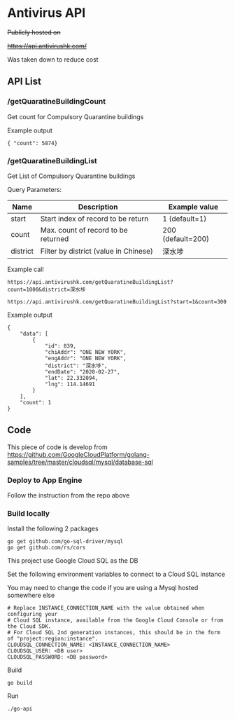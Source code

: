 # Antivirus API

~~Publicly hosted on~~

~~https://api.antivirushk.com/~~

Was taken down to reduce cost
## API List

### /getQuaratineBuildingCount

Get count for Compulsory Quarantine buildings


Example output
```
{ "count": 5874}
```

### /getQuaratineBuildingList

Get List of Compulsory Quarantine buildings

Query Parameters:

| Name | Description | Example value
| --- | --- | --- |
| start | Start index of record to be return | 1 (default=1) |
| count | Max. count of record to be returned | 200 (default=200) |
| district | Filter by district (value in Chinese) | 深水埗 |

Example call

```
https://api.antivirushk.com/getQuaratineBuildingList?count=1000&district=深水埗
```

```
https://api.antivirushk.com/getQuaratineBuildingList?start=1&count=300
```

Example output

```
{
    "data": [
        {
            "id": 839,
            "chiAddr": "ONE NEW YORK",
            "engAddr": "ONE NEW YORK",
            "district": "深水埗",
            "endDate": "2020-02-27",
            "lat": 22.332094,
            "lng": 114.14691
        }
    ],
    "count": 1
}
```

## Code

This piece of code is develop from
https://github.com/GoogleCloudPlatform/golang-samples/tree/master/cloudsql/mysql/database-sql

### Deploy to App Engine

Follow the instruction from the repo above

### Build locally

Install the following 2 packages

```
go get github.com/go-sql-driver/mysql
go get github.com/rs/cors
```

This project use Google Cloud SQL as the DB

Set the following environment variables to connect to a Cloud SQL instance

You may need to change the code if you are using a Mysql hosted somewhere else

```
# Replace INSTANCE_CONNECTION_NAME with the value obtained when configuring your
# Cloud SQL instance, available from the Google Cloud Console or from the Cloud SDK.
# For Cloud SQL 2nd generation instances, this should be in the form of "project:region:instance".
CLOUDSQL_CONNECTION_NAME: <INSTANCE_CONNECTION_NAME>
CLOUDSQL_USER: <DB user>
CLOUDSQL_PASSWORD: <DB password>
```

Build
```
go build
```

Run
```
./go-api
```